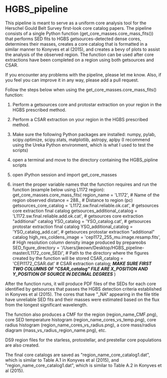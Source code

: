 # HGBS_pipeline
This pipeline is meant to serve as a uniform core analysis tool for the Herschel Gould Belt Survey first-look core catalog papers.  The pipeline consists of a single Python function (get_core_masses.core_mass_fits()) that performs SED fits to HGBS getsources-detected dense cores, determines their masses, creates a core catalog that is formatted in a similar manner to Konyves et al (2015), and creates a bevy of plots to assist the analysis of the observed region.  The function can be used after core extractions have been completed on a region using both getsources and CSAR.  

If you encounter any problems with the pipeline, please let me know.  Also, if you feel you can improve it in any way, please add a pull request.

Follow the steps below when using the get_core_masses.core_mass_fits() function:

1) Perform a getsources core and protostar extraction on your region in the HGBS prescribed method.

2) Perform a CSAR extraction on your region in the HGBS prescribed method.  

3) Make sure the following Python packages are installed: numpy, pylab, scipy.optimize, scipy.stats, matplotlib, astropy, aplpy
    (I recommend using the Ureka Python environment, which is what I used to test the scripts)

4) open a terminal and move to the directory containing the HGBS_pipline scripts

5) open iPython session and import get_core_masses

6) insert the proper variable names that the function requires and run the function (example below using L1172 region):
      get_core_masses.core_mass_fits(
          region_name = 'L1172', # Name of the region observed
          distance = 288., # Distance to region (pc)
          getsources_core_catalog = 'L1172.sw.final.reliable.ok.cat', # getsources core extraction final catalog
          getsources_additional_catalog = 'L1172.sw.final.reliable.add.ok.cat', # getsources core extraction "additional" catalog
          YSO_catalog = 'YSO_catalog.cat', # getsources protostar extraction final catalog
          YSO_additional_catalog = 'YSO_catalog_add.cat', # getsources protostar extraction "additional" catalog
          high_res_coldens_image = 'cep1172_255_mu.image.resamp.fits', # High resolution column density image produced by prepareobs
          SED_figure_directory = '/Users/jkeown/Desktop/HGBS_pipeline-master/L1172_core_SED/', # Path to the directory where the figures     created by the function will be stored
          CSAR_catalog = 'CEPl1172_CSAR.dat' # CSAR extraction catalog; 
          ***MAKE SURE FIRST TWO COLUMNS OF "CSAR_catalog" FILE ARE X_POSITION AND Y_POSITION OF SOURCE IN DECIMAL DEGREES*** 
          )
          
After the function runs, it will produce PDF files of the SEDs for each core identified by getsources that passes the HGBS detection criteria established in Konyves et al (2015).  The cores that have "_NA" appearing in the file title have unreliable SED fits and their masses were estimated based on the flux from the longest significant wavelength.  

The function also produces a CMF for the region (region_name_CMF.png), core SED temperature histogram (region_name_cores_vs_temp.png), core radius histogram (region_name_cores_vs_radius.png), a core mass/radius diagram (mass_vs_radius_region_name.png), etc.

DS9 region files for the starless, protostellar, and prestellar core populations are also created.  

The final core catalogs are saved as "region_name_core_catalog1.dat", which is similar to Table A.1 in Konyves et al (2015), and "region_name_core_catalog1.dat", which is similar to Table A.2 in Konyves et al (2015).
          
